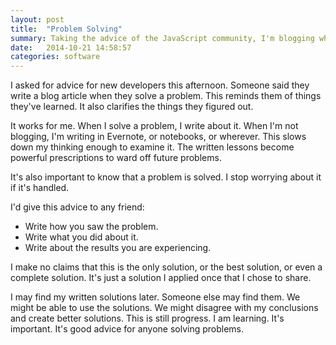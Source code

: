 ```yaml
---
layout: post
title:  "Problem Solving"
summary: Taking the advice of the JavaScript community, I'm blogging whenever I solve a problem.  This helps me remember the lessons I've learned.  It also helps me clarify my thoughts.
date:   2014-10-21 14:58:57
categories: software
---
```

I asked for advice for new developers this afternoon.  Someone said they write a blog article when they solve a problem.  This reminds them of things they've learned.  It also clarifies the things they figured out.

It works for me.  When I solve a problem, I write about it.  When I'm not blogging, I'm writing in Evernote, or notebooks, or wherever. This slows down my thinking enough to examine it.  The written lessons become powerful prescriptions to ward off future problems.

It's also important to know that a problem is solved.  I stop worrying about it if it's handled.

I'd give this advice to any friend:

* Write how you saw the problem.
* Write what you did about it.
* Write about the results you are experiencing.

I make no claims that this is the only solution, or the best solution, or even a complete solution.  It's just a solution I applied once that I chose to share.

I may find my written solutions later.  Someone else may find them. We might be able to use the solutions.  We might disagree with my conclusions and create better solutions.  This is still progress.  I am learning.  It's important. It's good advice for anyone solving problems.
